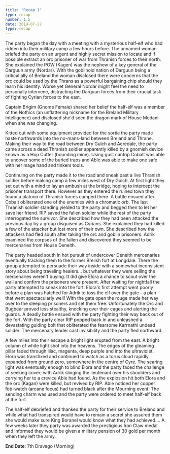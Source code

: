```yaml
---
title: "Recap 1"
type: recap
number: 1.5
date: 2019-07-27
type: recap
---
```


The party began the day with a meeting with a mysterious half-elf who had ridden into their military camp a few hours before. The unnamed woman briefed the party on an urgent and highly secret mission to locate and if possible extract an orc prisoner of war from Thranish forces to their north. She explained the POW (Kagen) was the nephew of a key general of the Darguun army (Nordar). With the goblinoid nation of Darguun being a critical ally of Breland the woman disclosed there were concerns that the orc could be used by the Thrans as a powerful bargaining chip should they learn his identity. Worse yet General Nordar might feel the need to personally intervene, distracting the Darguun forces from their crucial task of fighting Cyrian forces to the east.
 
Captain Brigim (Gnome Female) shared her belief the half-elf was a member of the Nothics (an unflattering nickname for the Breland Military Intelligence) and disclosed she'd seen the dragon mark of House Medani when she was changing.
 
Kitted out with some equipment provided for the sortie the party made haste northwards into the no-mans-land between Breland and Thrane. Making their way to the road between Dry Gulch and Aeredale, the party came across a dead Thranish soldier apparently killed by a gnomish device known as a Hop Cutter (bounding mine). Using gust cantrip Cobalt was able to uncover some of the buried traps and Able was able to make one safe with her mage hand and tinkers tools.
 
Continuing on the party made it to the road and sneak past a live Thranish soldier before making camp a few miles west of Dry Gulch. At first light they set out with a mind to lay an ambush at the bridge, hoping to intercept the prisoner transport there. However as they entered the ruined town they found a platoon of Thranish forces camped there. A battle ensued after Cobalt obliterated one of the enemies with a chromatic orb. The last Thranish soldier standing yielded to the party and begged then to let her save her friend. RIP saved the fallen soldier while the rest of the party interrogated the survivor. She described how they had been attacked the previous day by a group disguised as Cyrians. She explained they had killed a few of the attacker but lost more of their own. She described how the attackers had fled south after taking the orc and goblin prisoners. Adrik examined the corpses of the fallen and discovered they seemed to be mercenaries from House Deneith.
 
The party headed south in hot pursuit of undercover Deneith mercenaries eventually tracking them to the former Brelish fort at Longdale. There the group attempted to persuade their way inside with a somewhat inconsistent story about being traveling healers… but whatever they were selling the mercenaries weren't buying. It did give Elora a chance to scout over the wall and confirm the prisoners were present. After waiting for nightfall the party attempted to sneak into the fort. Elora's first attempt went poorly before a plan was hatched for Adrik to toss the elf over the gate - a plan that went spectacularly well! With the gate open the rouge made her way over to the sleeping prisoners and set them free. Unfortunately the Orc and Bugbear proved less stealthy, knocking over their cages and alerting the guards. A deadly battle ensued with the party fighting their way back out of the fort.	With the party clear RIP popped back in and unleashed a devastating guiding bolt that obliterated the fearsome Karrnathi undead solider. The mercenary leader cast invisibility and the party fled northward.
 
A few miles into their escape a bright light erupted from the east. A bright column of white light shot into the heavens. The edges of the gleaming pillar faded through lilac, magenta, deep purple and into the ultraviolet. Elora was transfixed and continued to watch as a torus cloud rapidly expanded from ground zero, somewhere in the centre of Cyre. The searing light was eventually enough to blind Elora and the party faced the challenge of seeking cover; with Adrik slinging the lieutenant over his shoulders and carrying her to a crevice Able had found. As the explosion hit both Elora and the orc (Kagan) were killed, but revived by RIP. Able noticed her copper fob-watch (arcane focus) had turned black after the Mourning event. The sending charm was used and the party were ordered to meet half-elf back at the fort.
 
The half-elf debriefed and thanked the party for their service to Breland and while what had transpired would have to remain a secret she assured them she would make sure King Boranel would know what they had achieved…. A few weeks later they party was awarded the prestigious Iron Claw medal and informed they would be given a military pension of 30 gold per month when they left the army.

**End Date**: 7th Dravago (Morning)